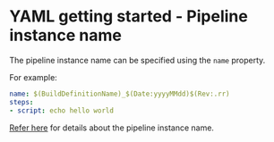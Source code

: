 # YAML getting started - Pipeline instance name

The pipeline instance name can be specified using the `name` property.

For example:

```yaml
name: $(BuildDefinitionName)_$(Date:yyyyMMdd)$(Rev:.rr)
steps:
- script: echo hello world
```

[Refer here](https://docs.microsoft.com/en-us/vsts/build-release/concepts/definitions/build/options#build-number-format) for details about the pipeline instance name.

